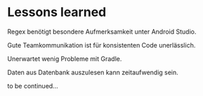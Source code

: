 
<h1>Lessons learned</h1>
<p>Regex benötigt besondere Aufmerksamkeit unter Android Studio.</p>
<p>Gute Teamkommunikation ist für konsistenten Code unerlässlich.</p>
<p>Unerwartet wenig Probleme mit Gradle.</p>
<p>Daten aus Datenbank auszulesen kann zeitaufwendig sein.</p>
<p>to be continued...</p>


